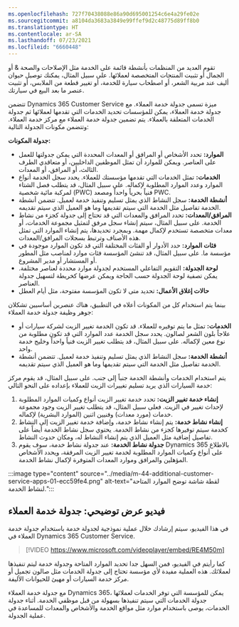 ```yaml
---
ms.openlocfilehash: 727f70438088e86a90d695001254c6e4a29fe02e
ms.sourcegitcommit: a8104da3683a3849e99ffef9d2c48775d89ff8b0
ms.translationtype: HT
ms.contentlocale: ar-SA
ms.lasthandoff: 07/23/2021
ms.locfileid: "6660448"
---
```

تقوم العديد من المنظمات بأنشطة قائمة على الخدمة مثل الإصلاحات والصحة &amp; أو الجمال أو تثبيت المنتجات المتخصصة لعملائها. على سبيل المثال، يمكنك توصيل حيوان أليف عند مربية الشعر، أو اصطحاب سيارة للخدمة، أو تغيير قطعة من الملابس، أو تثبيت عنصر ما بعد البيع في سيارتك.

تتضمن Dynamics 365 Customer Service ميزة تسمى جدولة خدمة العملاء. مع جدولة خدمة العملاء، يمكن للمؤسسات تحديد الخدمات التي تقدمها لعملائها ثم جدولة الخدمات المتعلقة بالعملاء. يتم تضمين جدولة خدمة العملاء مع مركز خدمة العملاء. وتتضمن مكونات الجدولة التالية:

**جدولة المكونات:**

 -  **الموارد:** تحدد الأشخاص أو المرافق أو المعدات المحددة التي يمكن جدولتها للعمل على العناصر. ويمكن للموارد أن تمثل الموظفين الداخليين، أو متعاقدي الطرف الثالث، أو المرافق، أو المعدات.
 -  **الخدمات:** تمثل الخدمات التي تقدمها مؤسستك للعملاء. يحدد سجل الخدمة أنواع الموارد وعدد الموارد المطلوبة لإكماله. على سبيل المثال، قد يتطلب فصل الشتاء لمركبة مائية شخصية (PWC) فنياً بحرياً واحداً ومصعد PWC.
 -  **أنشطة الخدمة:** سجل النشاط الذي يمثل تسليم وتنفيذ خدمة لعميل. تتضمن أنشطة الخدمة تفاصيل مثل الخدمة التي سيتم تقديمها وما هو العميل الذي سيتم تقديمه.
 -  **المرافق/المعدات:** تحدد المرافق والمعدات التي قد تحتاج إلى جدولة كجزء من نشاط الخدمة. على سبيل المثال، سيتم إنشاء سجل مرفق لتمثيل مجموعة الخدمات، أو معدات متخصصة تستخدم لإكمال مهمة. وبمجرد تحديدها، يتم إنشاء الموارد التي تمثل هذه الأصناف وترتبط بسجلات المرافق/المعدات.
 -  **فئات الموارد:** حدد الأدوار أو الفئات المختلفة التي قد تكون الموارد موجودة في مؤسسة ما. على سبيل المثال، قد تنشئ المؤسسة فئات موارد لمناصب مثل المطور أو المستشار أو مدير المشروع.
 -  **لوحة الجدولة:** التقويم التفاعلي المستخدم لجدولة موارد محددة لعناصر مختلفة. يمكن تصفية لوحة الجدولة حسب الحاجة ويمكن عرضها كخريطة لتسهيل جدولة العناصر.
 -  **حالات إغلاق الأعمال:** تحديد متى لا تكون المؤسسة مفتوحة، مثل أيام العطل

بينما يتم استخدام كل من المكونات أعلاه في التطبيق، هناك عنصرين أساسيين تشكلان جوهر وظيفة جدولة خدمة العملاء:

 -  **الخدمات:** تمثل ما يتم توفيره للعملاء. قد تكون الخدمة تغيير الزيت لشركة سيارات أو علاجاً بلون الشعر لصالون. يحدد سجل الخدمة عدد الموارد التي قد تكون مطلوبة من نوع معين لإكماله. على سبيل المثال، قد يتطلب تغيير الزيت فنياً واحداً وخليج خدمة واحد.
 -  **أنشطة الخدمة:** سجل النشاط الذي يمثل تسليم وتنفيذ خدمة لعميل. تتضمن أنشطة الخدمة تفاصيل مثل الخدمة التي سيتم تقديمها وما هو العميل الذي سيتم تقديمه.

يتم استخدام الخدمات وأنشطة الخدمة جنباً إلى جنب. على سبيل المثال، قد يقوم مركز خدمة السيارات الذي يريد تسليم تغييرات الزيت للعملاء بإعداده على النحو التالي:

1.  **إنشاء خدمة تغيير الزيت:** تحدد خدمة تغيير الزيت أنواع وكميات الموارد المطلوبة لإحداث تغيير في الزيت. فعلى سبيل المثال، قد يتطلب تغيير الزيت وجود مجموعة خدمات (مورد معدات) وفنيين اثنين (الموارد البشرية) لإكماله.
2.  **إنشاء نشاط خدمة:** يتم إنشاء نشاط خدمة، وإضافة خدمة تغيير الزيت إلى النشاط كخدمة سيتم توفيرها كجزء من نشاط الخدمة. يحتوي سجل نشاط الخدمة أيضاً على تفاصيل إضافية مثل العميل الذي يتم إنشاء النشاط له، ومكان حدوث النشاط.
3.  **جدولة نشاط الخدمة:** عند جدولة نشاط خدمة، سوف يقوم Dynamics 365 بالاطلاع على أنواع وكميات الموارد المطلوبة لخدمة تغيير الزيت المرفقة، ويحدد الأشخاص المؤهلين والمرافق وموارد المعدات المتوفرة لإكمال نشاط الخدمة.

:::image type="content" source="../media/m-44-additional-customer-service-apps-01-ecc59fe4.png" alt-text="لقطة شاشة توضح الموارد المتاحة لنشاط الخدمة.":::


## <a name="demo-video-customer-service-scheduling"></a>فيديو عرض توضيحي: جدولة خدمة العملاء

في هذا الفيديو، سيتم إرشادك خلال عملية نموذجية لجدولة خدمة باستخدام جدولة خدمة العملاء في Dynamics 365 Customer Service.

> [!VIDEO https://www.microsoft.com/videoplayer/embed/RE4M50m]

كما رأيتم في الفيديو، فمن السهل جدا تحديد الموارد المتاحة وجدولة خدمة ليتم تنفيذها لعملائك. هذه العملية مفيدة لأي مؤسسة تحتاج إلى جدولة الخدمات مثل صالون تجميل أو مركز خدمة السيارات أو مهيئ للحيوانات الأليفة.

مع جدولة خدمة العملاء Dynamics 365، يمكن للمؤسسة التي توفر الخدمات لعملائها جدولة الخدمات التي سيتم تنفيذها بسهولة من قبل موظفي الخدمة. أثناء جدولة الخدمات، يوصى باستخدام موارد مثل مواقع الخدمة والأشخاص والمعدات للمساعدة في عملية الجدولة.
